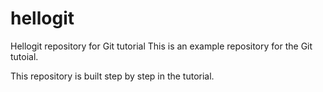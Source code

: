# hellogit

Hellogit repository for Git tutorial
This is an example repository for the Git tutoial.

This repository is built step by step in the tutorial.
